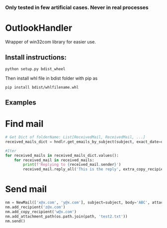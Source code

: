 ### Only tested in few artificial cases. Never in real processes

# OutlookHandler

Wrapper of win32com library for easier use.

## Install instructions:
`python setup.py bdist_wheel`

Then install whl file in bdist folder with pip as

`pip install bdist/whlfilename.whl`

## Examples

# Find mail
```python
# Get Dict of folderName: List[ReceivedMail, ReceivedMail, ...]
received_mails_dict = hndlr.get_emails_by_subject(subject, exact_date=date.today(), search_in_inbox=True)

#Iter
for received_mails in received_mails_dict.values():
    for received_mail in received_mails:
        print(f'Replying to {received_mail.sender}')
        received_mail.reply_all('This is the reply', extra_copy_recipients=['x@x.com'], attachment_paths=[os.path.join(path, 'test.txt')])
```
# Send mail
```python
nm = NewMail(['x@x.com', 'y@x.com'], subject=subject, body='ABC', attachment_path=os.path.join(path, 'test1.txt'))
nm.add_recipient('z@x.com')
nm.add_copy_recipient('w@x.com')
nm.add_attachment_path(os.path.join(path, 'test2.txt'))
nm.send()
```
